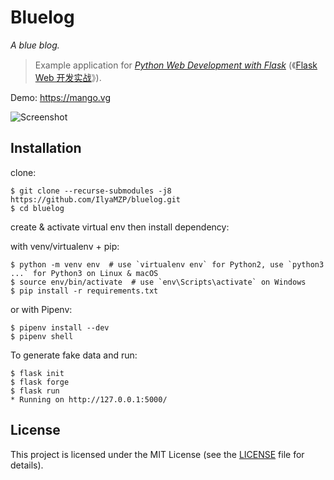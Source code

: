 # Bluelog

*A blue blog.*

> Example application for *[Python Web Development with Flask](http://helloflask.com/en/book)* (《[Flask Web 开发实战](http://helloflask.com/book)》).

Demo: https://mango.vg

![Screenshot](https://mzp.icu/files/bluelog.png)

## Installation

clone:
```
$ git clone --recurse-submodules -j8 https://github.com/IlyaMZP/bluelog.git
$ cd bluelog
```
create & activate virtual env then install dependency:

with venv/virtualenv + pip:
```
$ python -m venv env  # use `virtualenv env` for Python2, use `python3 ...` for Python3 on Linux & macOS
$ source env/bin/activate  # use `env\Scripts\activate` on Windows
$ pip install -r requirements.txt
```
or with Pipenv:
```
$ pipenv install --dev
$ pipenv shell
```
To generate fake data and run:
```
$ flask init
$ flask forge
$ flask run
* Running on http://127.0.0.1:5000/
```

## License

This project is licensed under the MIT License (see the
[LICENSE](LICENSE) file for details).
